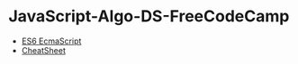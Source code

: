 # JavaScript-Algo-DS-FreeCodeCamp
- [ES6 EcmaScript](./ES6)
- [CheatSheet](./javscript%20cheatsheet.pdf)
